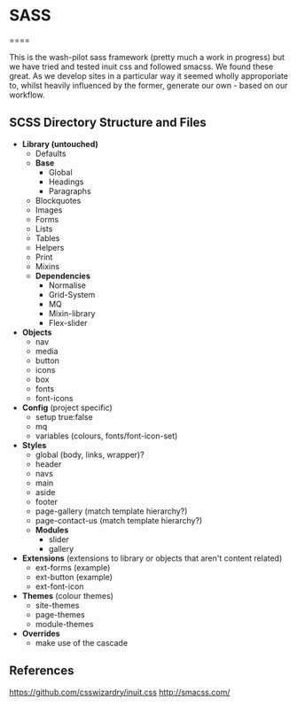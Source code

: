 # SASS
====

This is the wash-pilot sass framework (pretty much a work in progress) but we have tried and tested inuit css and followed smacss. We found these great. As we develop sites in a particular way it seemed wholly approporiate to, whilst heavily influenced by the former, generate our own - based on our workflow.


## SCSS Directory Structure and Files

* **Library (untouched)**
    * Defaults
    * **Base**
        * Global
        * Headings
        * Paragraphs
	* Blockquotes
	* Images
	* Forms
	* Lists
	* Tables
    * Helpers
    * Print
    * Mixins
    * **Dependencies**
        * Normalise
        * Grid-System
        * MQ
        * Mixin-library
        * Flex-slider
* **Objects**
     * nav
     * media
     * button
     * icons
     * box
     * fonts
     * font-icons
* **Config** (project specific)
     * setup true:false
     * mq
     * variables (colours, fonts/font-icon-set)
* **Styles**
     * global (body, links, wrapper)?
     * header
     * navs
     * main
     * aside
     * footer
     * page-gallery (match template hierarchy?)
     * page-contact-us (match template hierarchy?)
     * **Modules**
          * slider
          * gallery
* **Extensions** (extensions to library or objects that aren't content related)
     * ext-forms (example)
     * ext-button (example)
     * ext-font-icon
* **Themes** (colour themes)
     * site-themes
     * page-themes
     * module-themes
* **Overrides**
     * make use of the cascade


## References

https://github.com/csswizardry/inuit.css
http://smacss.com/